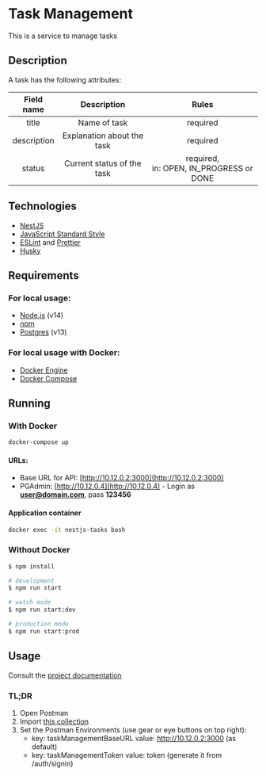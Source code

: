 # Task Management

This is a service to manage tasks

## Description

A task has the following attributes:

| Field name  |        Description         |                    Rules                    |
| :---------: | :------------------------: | :-----------------------------------------: |
|    title    |        Name of task        |                  required                   |
| description | Explanation about the task |                  required                   |
|   status    | Current status of the task | required,<br/>in: OPEN, IN_PROGRESS or DONE |

## Technologies

- [NestJS](http://nestjs.com)
- [JavaScript Standard Style](https://github.com/standard/standard)
- [ESLint](https://eslint.org) and [Prettier](https://prettier.io)
- [Husky](https://github.com/typicode/husky)

## Requirements

### For local usage:

- [Node.js](https://nodejs.org) (v14)
- [npm](https://www.npmjs.com)
- [Postgres](https://www.postgresql.org) (v13)

### For local usage with Docker:

- [Docker Engine](https://docs.docker.com/install)
- [Docker Compose](https://docs.docker.com/compose/install)

## Running

### With Docker

```bash
docker-compose up
```

#### URLs:

- Base URL for API: [http://10.12.0.2:3000](http://10.12.0.2:3000)
- PGAdmin: [http://10.12.0.4](http://10.12.0.4) - Login as **user@domain.com**, pass **123456**

#### Application container

```bash
docker exec -it nestjs-tasks bash
```

### Without Docker

```bash
$ npm install

# development
$ npm run start

# watch mode
$ npm run start:dev

# production mode
$ npm run start:prod
```

## Usage

Consult the [project documentation](https://taskmanagement7.docs.apiary.io/)

### TL;DR

1. Open Postman
2. Import [this collection](docs/NestJS%20Task%20Management.postman_collection.json)
3. Set the Postman Environments (use gear or eye buttons on top right):
   - key: taskManagementBaseURL value: http://10.12.0.2:3000 (as default)
   - key: taskManagementToken value: token (generate it from /auth/signin)